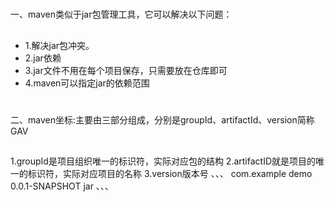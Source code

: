 #
一、maven类似于jar包管理工具，它可以解决以下问题：
##
* 1\.解决jar包冲突。
* 2\.jar依赖
* 3\.jar文件不用在每个项目保存，只需要放在仓库即可
* 4\.maven可以指定jar的依赖范围
#
二、maven坐标:主要由三部分组成，分别是groupId、artifactId、version简称GAV
##
1\.groupId是项目组织唯一的标识符，实际对应包的结构
2\.artifactID就是项目的唯一的标识符，实际对应项目的名称
3\.version版本号
、、、
 <groupId>com.example</groupId>
 <artifactId>demo</artifactId>
 <version>0.0.1-SNAPSHOT</version>
 <packaging>jar</packaging>
、、、
